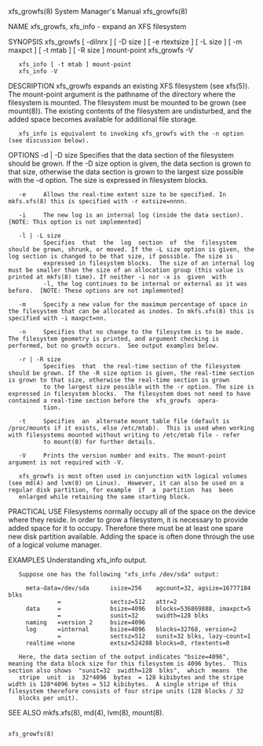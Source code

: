 
xfs_growfs(8)                                                                              System Manager's Manual                                                                              xfs_growfs(8)



NAME
       xfs_growfs, xfs_info - expand an XFS filesystem

SYNOPSIS
       xfs_growfs [ -dilnrx ] [ -D size ] [ -e rtextsize ] [ -L size ] [ -m maxpct ] [ -t mtab ] [ -R size ] mount-point
       xfs_growfs -V

       xfs_info [ -t mtab ] mount-point
       xfs_info -V

DESCRIPTION
       xfs_growfs  expands  an  existing  XFS filesystem (see xfs(5)).  The mount-point argument is the pathname of the directory where the filesystem is mounted. The filesystem must be mounted to be grown
       (see mount(8)).  The existing contents of the filesystem are undisturbed, and the added space becomes available for additional file storage.

       xfs_info is equivalent to invoking xfs_growfs with the -n option (see discussion below).

OPTIONS
       -d | -D size
              Specifies that the data section of the filesystem should be grown. If the -D size option is given, the data section is grown to that size, otherwise the data section is grown to  the  largest
              size possible with the -d option. The size is expressed in filesystem blocks.

       -e     Allows the real-time extent size to be specified. In mkfs.xfs(8) this is specified with -r extsize=nnnn.

       -i     The new log is an internal log (inside the data section).  [NOTE: This option is not implemented]

       -l | -L size
              Specifies  that  the  log  section  of  the  filesystem should be grown, shrunk, or moved. If the -L size option is given, the log section is changed to be that size, if possible. The size is
              expressed in filesystem blocks.  The size of an internal log must be smaller than the size of an allocation group (this value is printed at mkfs(8) time). If neither -i nor -x is  given  with
              -l, the log continues to be internal or external as it was before.  [NOTE: These options are not implemented]

       -m     Specify a new value for the maximum percentage of space in the filesystem that can be allocated as inodes. In mkfs.xfs(8) this is specified with -i maxpct=nn.

       -n     Specifies that no change to the filesystem is to be made.  The filesystem geometry is printed, and argument checking is performed, but no growth occurs.  See output examples below.

       -r | -R size
              Specifies  that  the real-time section of the filesystem should be grown. If the -R size option is given, the real-time section is grown to that size, otherwise the real-time section is grown
              to the largest size possible with the -r option. The size is expressed in filesystem blocks.  The filesystem does not need to have contained a real-time section before the  xfs_growfs  opera-
              tion.

       -t     Specifies  an  alternate mount table file (default is /proc/mounts if it exists, else /etc/mtab).  This is used when working with filesystems mounted without writing to /etc/mtab file - refer
              to mount(8) for further details.

       -V     Prints the version number and exits. The mount-point argument is not required with -V.

       xfs_growfs is most often used in conjunction with logical volumes (see md(4) and lvm(8) on Linux).  However, it can also be used on a regular disk partition, for example  if  a  partition  has  been
       enlarged while retaining the same starting block.

PRACTICAL USE
       Filesystems normally occupy all of the space on the device where they reside. In order to grow a filesystem, it is necessary to provide added space for it to occupy. Therefore there must be at least
       one spare new disk partition available. Adding the space is often done through the use of a logical volume manager.

EXAMPLES
       Understanding xfs_info output.

       Suppose one has the following "xfs_info /dev/sda" output:

         meta-data=/dev/sda      isize=256    agcount=32, agsize=16777184 blks
                  =              sectsz=512   attr=2
         data     =              bsize=4096   blocks=536869888, imaxpct=5
                  =              sunit=32     swidth=128 blks
         naming   =version 2     bsize=4096
         log      =internal      bsize=4096   blocks=32768, version=2
                  =              sectsz=512   sunit=32 blks, lazy-count=1
         realtime =none          extsz=524288 blocks=0, rtextents=0

       Here, the data section of the output indicates "bsize=4096", meaning the data block size for this filesystem is 4096 bytes.  This section also shows  "sunit=32  swidth=128  blks",  which  means  the
       stripe  unit  is  32*4096  bytes  = 128 kibibytes and the stripe width is 128*4096 bytes = 512 kibibytes.  A single stripe of this filesystem therefore consists of four stripe units (128 blocks / 32
       blocks per unit).

SEE ALSO
       mkfs.xfs(8), md(4), lvm(8), mount(8).



                                                                                                                                                                                                xfs_growfs(8)
